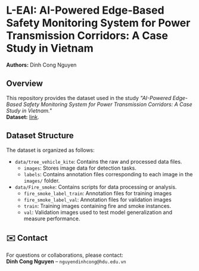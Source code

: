 # L-EAI: AI-Powered Edge-Based Safety Monitoring System for Power Transmission Corridors: A Case Study in Vietnam
**Authors:** Dinh Cong Nguyen

## Overview
This repository provides the dataset used in the study *"AI-Powered Edge-Based Safety Monitoring System for Power Transmission Corridors: A Case Study in Vietnam."*  
**Dataset:** [link](https://drive.google.com/file/d/1Evf-c8cyD-6I2Ei095iasEZqKmESDQOV/view?usp=drive_link).

## Dataset Structure
The dataset is organized as follows:
- `data/tree_vehicle_kite`: Contains the raw and processed data files.
    - `images`: Stores image data for detection tasks.
    - `labels`: Contains annotation files corresponding to each image in the `images/` folder.
- `data/Fire_smoke`: Contains scripts for data processing or analysis.
    - `fire_smoke_label_train`: Annotation files for training images
    - `fire_smoke_label_val`: Annotation files for validation images
    - `train`: Training images containing fire and smoke instances.  
    - `val`: Validation images used to test model generalization and measure performance.

## ✉️ Contact
For questions or collaborations, please contact:  
**Dinh Cong Nguyen** – `nguyendinhcong@hdu.edu.vn`
  
